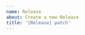 ```yaml
---
name: Release
about: Create a new Release
title: '[Release] patch'
---
```


<!--

If you want to bump the major version, e.g. `1.x.y` to `2.0.0`, set title as "[Release] major"

If you want to bump the minor version, e.g. `1.2.x` to `1.3.0`, set title as "[Release] minor"

If you want to release a patch, e.g. `1.2.3` to `1.2.4`, set title as "[Release] patch"
**this will checkout the branch from the released branch instead of the master branch**

-->
